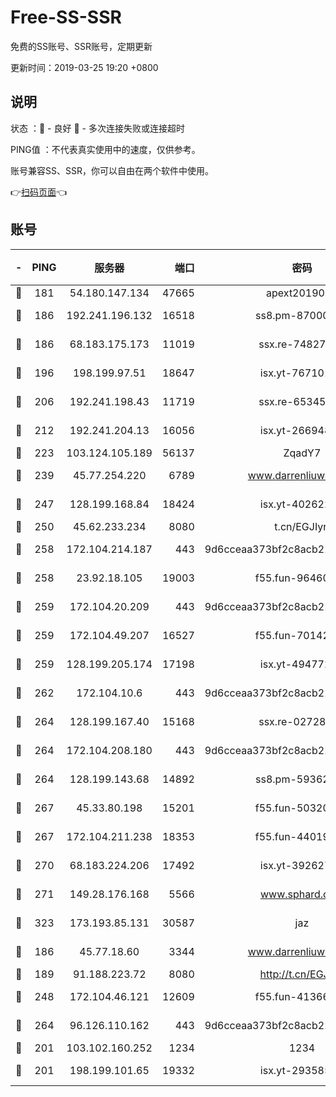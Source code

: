 # Free-SS-SSR

免费的SS账号、SSR账号，定期更新

更新时间：2019-03-25 19:20 +0800

## 说明

状态     ：🙂 - 良好 🙁 - 多次连接失败或连接超时

PING值   ：不代表真实使用中的速度，仅供参考。

账号兼容SS、SSR，你可以自由在两个软件中使用。

👉[扫码页面](https://liesauer.github.io/Free-SS-SSR/)👈

## 账号

|-|PING|服务器|端口|密码|加密方式|区域|
|:----:|:----:|:-----:|-----:|:----:|:----:|:----:|
|🙂|181|54.180.147.134|47665|apext2019001|chacha20|KR|
|🙂|186|192.241.196.132|16518|ss8.pm-87000545|aes-256-cfb|US|
|🙂|186|68.183.175.173|11019|ssx.re-74827421|aes-256-cfb|US|
|🙂|196|198.199.97.51|18647|isx.yt-76710107|aes-256-cfb|US|
|🙂|206|192.241.198.43|11719|ssx.re-65345978|aes-256-cfb|US|
|🙂|212|192.241.204.13|16056|isx.yt-26694898|aes-256-cfb|US|
|🙂|223|103.124.105.189|56137|ZqadY7|chacha20|CN|
|🙂|239|45.77.254.220|6789|www.darrenliuwei.com|aes-256-cfb|SG|
|🙂|247|128.199.168.84|18424|isx.yt-40262228|aes-256-cfb|SG|
|🙂|250|45.62.233.234|8080|t.cn/EGJIyrl|rc4-md5|CA|
|🙂|258|172.104.214.187|443|9d6cceaa373bf2c8acb22e60b6a58be6|aes-256-cfb|US|
|🙂|258|23.92.18.105|19003|f55.fun-96460512|aes-256-cfb|US|
|🙂|259|172.104.20.209|443|9d6cceaa373bf2c8acb22e60b6a58be6|aes-256-cfb|US|
|🙂|259|172.104.49.207|16527|f55.fun-70142394|aes-256-cfb|SG|
|🙂|259|128.199.205.174|17198|isx.yt-49477216|aes-256-cfb|SG|
|🙂|262|172.104.10.6|443|9d6cceaa373bf2c8acb22e60b6a58be6|aes-256-cfb|US|
|🙂|264|128.199.167.40|15168|ssx.re-02728847|aes-256-cfb|SG|
|🙂|264|172.104.208.180|443|9d6cceaa373bf2c8acb22e60b6a58be6|aes-256-cfb|US|
|🙂|264|128.199.143.68|14892|ss8.pm-59362021|aes-256-cfb|SG|
|🙂|267|45.33.80.198|15201|f55.fun-50320612|aes-256-cfb|US|
|🙂|267|172.104.211.238|18353|f55.fun-44019178|aes-256-cfb|US|
|🙂|270|68.183.224.206|17492|isx.yt-39262764|aes-256-cfb|SG|
|🙂|271|149.28.176.168|5566|www.sphard.com|aes-256-cfb|AU|
|🙂|323|173.193.85.131|30587|jaz|aes-256-cfb|US|
|🙂|186|45.77.18.60|3344|www.darrenliuwei.com|aes-256-cfb|JP|
|🙂|189|91.188.223.72|8080|http://t.cn/EGJIyrl|rc4-md5|RU|
|🙂|248|172.104.46.121|12609|f55.fun-41366697|aes-256-cfb|SG|
|🙂|264|96.126.110.162|443|9d6cceaa373bf2c8acb22e60b6a58be6|aes-256-cfb|US|
|🙁|201|103.102.160.252|1234|1234|rc4-md5|JP|
|🙁|201|198.199.101.65|19332|isx.yt-29358597|aes-256-cfb|US|
